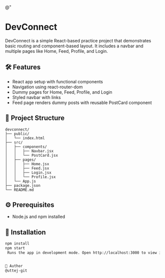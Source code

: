 @"
# DevConnect

DevConnect is a simple React-based practice project that demonstrates basic routing and component-based layout. It includes a navbar and multiple pages like Home, Feed, Profile, and Login.

## 🛠️ Features

- React app setup with functional components
- Navigation using react-router-dom
- Dummy pages for Home, Feed, Profile, and Login
- Styled navbar with links
- Feed page renders dummy posts with reusable PostCard component

## 📁 Project Structure


```
devconnect/
├── public/
│   └── index.html
├── src/
│   ├── components/
│   │   ├── Navbar.jsx
│   │   └── PostCard.jsx
│   ├── pages/
│   │   ├── Home.jsx
│   │   ├── Feed.jsx
│   │   ├── Login.jsx
│   │   └── Profile.jsx
│   └── App.js
├── package.json
└── README.md
```


## ⚙️ Prerequisites

- Node.js and npm installed

## 🚀 Installation

```bash
npm install
npm start
 Runs the app in development mode. Open http://localhost:3000 to view it in the browser.


👤 Author
@uttej-git
